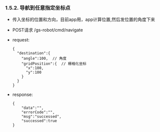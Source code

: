 ###  1.5.2. 导航到任意指定坐标点

  - 传入坐标的位置和方向，目前app用，app计算位置,然后发位置的角度下来

  - POST请求 /gs-robot/cmd/navigate

  - request:

    ```
    {
      "destination":{
        "angle":100,  // 角度
        "gridPosition":{  // 栅格化坐标
          "x":100,
          "y":100
        }
      }
    }
    ```

  - response:

    ```
    {
        "data":"",
        "errorCode":"",
        "msg":"successed",
        "successed":true
    }
    ```